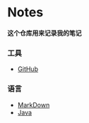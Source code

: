 # Notes
**这个仓库用来记录我的笔记**


### 工具
- [GitHub](./github)
  
### 语言
- [MarkDown](./MarkDown/)
- [Java](./Java/Java快速入门.md)

